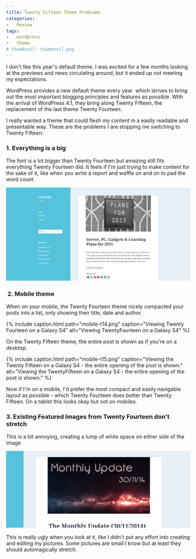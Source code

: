 ```yaml
---
title: Twenty Fifteen Theme Problems
categories:
-   Review
tags:
-   wordpress
-   theme
# thumbnail: thumbnail.png
---
```


I don't like this year's default theme. I was excited for a few months looking at the previews and news circulating around, but it ended up not meeting my expectations.

<!-- more -->

WordPress provides a new default theme every year  which strives to bring out the most important blogging principles and features as possible. With the arrival of WordPress 4.1, they bring along Twenty Fifteen, the replacement of the last theme Twenty Fourteen.

I really wanted a theme that could flesh my content in a easily readable and presentable way. These are the problems I are stopping me switching to Twenty Fifteen:

### 1. Everything is a big

The font is a lot bigger than Twenty Fourteen but amazing still fits everything Twenty Fourteen did. It feels if I'm just trying to make content for the sake of it, like when you write a report and waffle on and on to pad the word count.

[![one page 2015](one-page-2015.png)](one-page-2015.png)

###  2. Mobile theme

When on your mobile, the Twenty Fourteen theme nicely compacted your posts into a list, only showing their title, date and author.

{% include caption.html path="mobile-t14.png" caption="Viewing Twenty Fourteen on a Galaxy S4" alt="Viewing TwentyFourteen on a Galaxy S4" %}

On the Twenty Fifteen theme, the entire post is shown as if you're on a desktop.

{% include caption.html path="mobile-t15.png" caption="Viewing the Twenty Fifteen on a Galaxy S4 - the entire opening of the post is shown." alt="Viewing the TwentyFifteen on a Galaxy S4 - the entire opening of the post is shown." %}

Now if I'm on a mobile, I'd prefer the most compact and easily navigable layout as possible - which Twenty Fourteen does better than Twenty Fifteen. On a tablet this looks okay but not on mobiles.

### 3. Existing Featured Images from Twenty Fourteen don't stretch

This is a bit annoying, creating a lump of white space on either side of the image

[![Not flush](not-flush1.png)](not-flush1.png)

This is really ugly when you look at it, like I didn't put any effort into creating and editing my pictures. Some pictures are small I know but at least they should automagically stretch.
